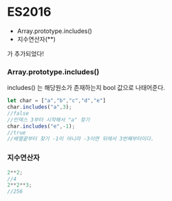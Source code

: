 # ES2016

- Array.prototype.includes()
- 지수연산자(**) 

가 추가되었다!



### Array.prototype.includes()

includes() 는 해당원소가 존재하는지 bool 값으로 나태어준다.

```javascript
let char = ["a","b","c","d","e"]
char.includes("a",3);
//false 
//인덱스 3부터 시작해서 "a" 찾기
char.includes("e",-1);
//true
//배열끝부터 찾기 -1이 아니라 -3이면 뒤에서 3번째부터이다.
```



### 지수연산자

```javascript
2**2;
//4
2**2**3;
//256
```



